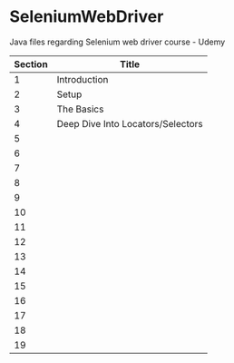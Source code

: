 # SeleniumWebDriver
Java files regarding Selenium web driver course - Udemy

| Section | Title |
| --- | --- |
| 1 | Introduction |
| 2 | Setup |
| 3 | The Basics|
| 4 | Deep Dive Into Locators/Selectors |
| 5 |  |
| 6 |  |
| 7 |  |
| 8 |  |
| 9 |  |
| 10 |  |
| 11 |  |
| 12 |  |
| 13 |  |
| 14 |  |
| 15 |  |
| 16 |  |
| 17 |  |
| 18 |  |
| 19 |  |
